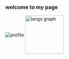 <h3> welcome to my page </h3>
<img align="center" src="https://komarev.com/ghpvc/?username=dackdada016" alt="profile"/>
<img align="center" src="https://github-readme-stats.vercel.app/api/top-langs/?username=dackdada016&layout=compact&theme=codeSTACKr" height="120"  alt="langs graph"/>
<div align="center">
  <!--   <img align="center" src="https://github-readme-stats.vercel.app/api?username=dackdada016&count_private=true&theme=codeSTACKr&include_all_commits=true&hide=issues" height="120" alt="stats graph"/> -->
</div>
<!-- <h4>在前端工程師的路上持續前進</h2> -->
  <!-- <div align="left">
    <p>前端技術</p>
    <ul>
      <li>HTML</li>
      <li>CSS</li>
      <li>Javascript</li>
      <li>React</li>
    </ul>
  </div>
  <div align="center">
    <p>後端技術</p>
    <ul>
      <li>MySQL</li>
      <li>PHP</li>
      <li>Node.js</li>
    </ul>
  </div>
  <div align="right">
    <p>其他</p>
    <ul>
      <li>git</li>
      <li>Bootstrap</li>
      <li>Photoshop</li>
      <li>illustrator</li>
      <li>figma</li>
    </ul>
  </div> -->
<!-- <div align="center">
  <img src="https://cdn.jsdelivr.net/gh/devicons/devicon/icons/react/react-original.svg" height="48" width="48" alt="react logo"  />
</div> -->

